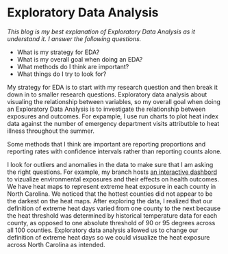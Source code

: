 # Exploratory Data Analysis
*This blog is my best explanation of Exploratory Data Analysis as it understand it. I answer the following questions.*
- What is my strategy for EDA?  
- What is my overall goal when doing an EDA? 
- What methods do I think are important? 
- What things do I try to look for?

My strategy for EDA is to start with my research question and then break it down in to smaller research questions. Exploratory data analysis about visualing the relationship between variables, so my overall goal when doing an Exploratory Data Analysis is to investigate the relationship between exposures and outcomes. For expample, I use run charts to plot heat index data against the number of emergency department visits attributble to heat illness throughout the summer. 

Some methods that I think are important are reporting proportions and reporting rates with confidence intervals rather than reporting counts alone.  

I look for outliers and anomalies in the data to make sure that I am asking the right questions. For example, my branch hosts [an interactive dashbord](https://epi.dph.ncdhhs.gov/oee/programs/EnvPubHealthTracking.html) to vizualize environmental exposures and their effects on health outcomes. We have heat maps to represent extreme heat exposure in each county in North Carolina. We noticed that the hottest counties did not appear to be the darkest on the heat maps. After exploring the data, I realized that our definition of extreme heat days varied from one county to the next because the heat threshold was determined by historical temperature data for each county, as opposed to one absolute threshold of 90 or 95 degrees across all 100 counties. Exploratory data analysis allowed us to change our definition of extreme heat days so we could visualize the heat exposure across North Carolina as intended.  
